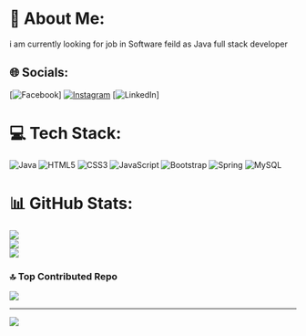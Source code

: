 # 💫 About Me:
i am currently looking for job in Software feild as Java full stack developer


## 🌐 Socials:
[![Facebook](https://img.shields.io/badge/Facebook-%231877F2.svg?logo=Facebook&logoColor=white)] [![Instagram](https://img.shields.io/badge/Instagram-%23E4405F.svg?logo=Instagram&logoColor=white)](https://instagram.com/jeevan_shetty_.24) [![LinkedIn](https://img.shields.io/badge/LinkedIn-%230077B5.svg?logo=linkedin&logoColor=white)]

# 💻 Tech Stack:
![Java](https://img.shields.io/badge/java-%23ED8B00.svg?style=flat-square&logo=openjdk&logoColor=white) ![HTML5](https://img.shields.io/badge/html5-%23E34F26.svg?style=flat-square&logo=html5&logoColor=white) ![CSS3](https://img.shields.io/badge/css3-%231572B6.svg?style=flat-square&logo=css3&logoColor=white) ![JavaScript](https://img.shields.io/badge/javascript-%23323330.svg?style=flat-square&logo=javascript&logoColor=%23F7DF1E) ![Bootstrap](https://img.shields.io/badge/bootstrap-%238511FA.svg?style=flat-square&logo=bootstrap&logoColor=white) ![Spring](https://img.shields.io/badge/spring-%236DB33F.svg?style=flat-square&logo=spring&logoColor=white) ![MySQL](https://img.shields.io/badge/mysql-%2300000f.svg?style=flat-square&logo=mysql&logoColor=white)
# 📊 GitHub Stats:
![](https://github-readme-stats.vercel.app/api?username=jeevanshetty24&theme=vue-dark&hide_border=false&include_all_commits=false&count_private=false)<br/>
![](https://github-readme-streak-stats.herokuapp.com/?user=jeevanshetty24&theme=vue-dark&hide_border=false)<br/>
![](https://github-readme-stats.vercel.app/api/top-langs/?username=jeevanshetty24&theme=vue-dark&hide_border=false&include_all_commits=false&count_private=false&layout=compact)

### 🔝 Top Contributed Repo
![](https://github-contributor-stats.vercel.app/api?username=jeevanshetty24&limit=5&theme=dark&combine_all_yearly_contributions=true)

---
[![](https://visitcount.itsvg.in/api?id=jeevanshetty24&icon=0&color=0)](https://visitcount.itsvg.in)

<!-- Proudly created with GPRM ( https://gprm.itsvg.in ) -->

<!--
**jeevanshetty24/jeevanshetty24** is a ✨ _special_ ✨ repository because its `README.md` (this file) appears on your GitHub profile.

Here are some ideas to get you started:

- 🔭 I’m currently working on ...
- 🌱 I’m currently learning ...
- 👯 I’m looking to collaborate on ...
- 🤔 I’m looking for help with ...
- 💬 Ask me about ...
- 📫 How to reach me: ...
- 😄 Pronouns: ...
- ⚡ Fun fact: ...
-->
